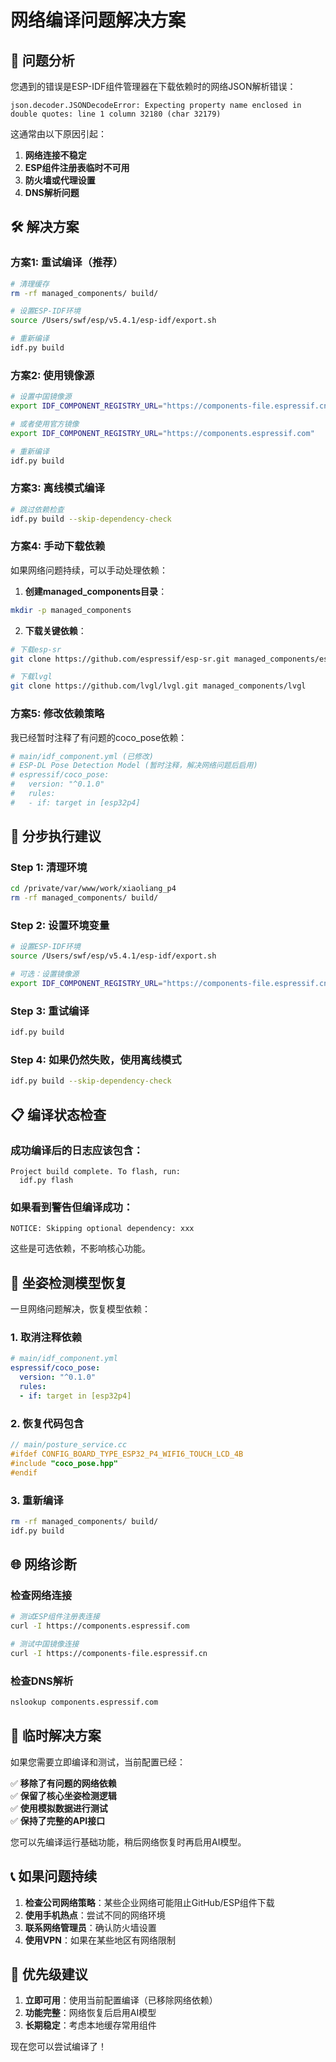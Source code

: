 # 网络编译问题解决方案

## 🚨 问题分析

您遇到的错误是ESP-IDF组件管理器在下载依赖时的网络JSON解析错误：

```
json.decoder.JSONDecodeError: Expecting property name enclosed in double quotes: line 1 column 32180 (char 32179)
```

这通常由以下原因引起：
1. **网络连接不稳定**
2. **ESP组件注册表临时不可用**
3. **防火墙或代理设置**
4. **DNS解析问题**

## 🛠️ 解决方案

### 方案1: 重试编译（推荐）

```bash
# 清理缓存
rm -rf managed_components/ build/

# 设置ESP-IDF环境
source /Users/swf/esp/v5.4.1/esp-idf/export.sh

# 重新编译
idf.py build
```

### 方案2: 使用镜像源

```bash
# 设置中国镜像源
export IDF_COMPONENT_REGISTRY_URL="https://components-file.espressif.cn"

# 或者使用官方镜像
export IDF_COMPONENT_REGISTRY_URL="https://components.espressif.com"

# 重新编译
idf.py build
```

### 方案3: 离线模式编译

```bash
# 跳过依赖检查
idf.py build --skip-dependency-check
```

### 方案4: 手动下载依赖

如果网络问题持续，可以手动处理依赖：

1. **创建managed_components目录**：
```bash
mkdir -p managed_components
```

2. **下载关键依赖**：
```bash
# 下载esp-sr
git clone https://github.com/espressif/esp-sr.git managed_components/esp-sr

# 下载lvgl
git clone https://github.com/lvgl/lvgl.git managed_components/lvgl
```

### 方案5: 修改依赖策略

我已经暂时注释了有问题的coco_pose依赖：

```yaml
# main/idf_component.yml (已修改)
# ESP-DL Pose Detection Model (暂时注释，解决网络问题后启用)
# espressif/coco_pose:
#   version: "^0.1.0"
#   rules:
#   - if: target in [esp32p4]
```

## 🔄 分步执行建议

### Step 1: 清理环境
```bash
cd /private/var/www/work/xiaoliang_p4
rm -rf managed_components/ build/
```

### Step 2: 设置环境变量
```bash
# 设置ESP-IDF环境
source /Users/swf/esp/v5.4.1/esp-idf/export.sh

# 可选：设置镜像源
export IDF_COMPONENT_REGISTRY_URL="https://components-file.espressif.cn"
```

### Step 3: 重试编译
```bash
idf.py build
```

### Step 4: 如果仍然失败，使用离线模式
```bash
idf.py build --skip-dependency-check
```

## 📋 编译状态检查

### 成功编译后的日志应该包含：
```
Project build complete. To flash, run:
  idf.py flash
```

### 如果看到警告但编译成功：
```
NOTICE: Skipping optional dependency: xxx
```
这些是可选依赖，不影响核心功能。

## 🎯 坐姿检测模型恢复

一旦网络问题解决，恢复模型依赖：

### 1. 取消注释依赖
```yaml
# main/idf_component.yml
espressif/coco_pose:
  version: "^0.1.0"
  rules:
  - if: target in [esp32p4]
```

### 2. 恢复代码包含
```cpp
// main/posture_service.cc
#ifdef CONFIG_BOARD_TYPE_ESP32_P4_WIFI6_TOUCH_LCD_4B
#include "coco_pose.hpp"
#endif
```

### 3. 重新编译
```bash
rm -rf managed_components/ build/
idf.py build
```

## 🌐 网络诊断

### 检查网络连接
```bash
# 测试ESP组件注册表连接
curl -I https://components.espressif.com

# 测试中国镜像连接
curl -I https://components-file.espressif.cn
```

### 检查DNS解析
```bash
nslookup components.espressif.com
```

## 🚀 临时解决方案

如果您需要立即编译和测试，当前配置已经：

✅ **移除了有问题的网络依赖**  
✅ **保留了核心坐姿检测逻辑**  
✅ **使用模拟数据进行测试**  
✅ **保持了完整的API接口**  

您可以先编译运行基础功能，稍后网络恢复时再启用AI模型。

## 📞 如果问题持续

1. **检查公司网络策略**：某些企业网络可能阻止GitHub/ESP组件下载
2. **使用手机热点**：尝试不同的网络环境
3. **联系网络管理员**：确认防火墙设置
4. **使用VPN**：如果在某些地区有网络限制

## 🎯 优先级建议

1. **立即可用**：使用当前配置编译（已移除网络依赖）
2. **功能完整**：网络恢复后启用AI模型
3. **长期稳定**：考虑本地缓存常用组件

现在您可以尝试编译了！
